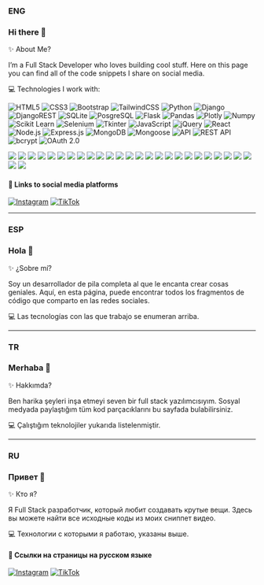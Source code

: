 ### ENG
### Hi there 👋

✨ About Me?

I’m a Full Stack Developer who loves building cool stuff. Here on this page you can find all of the code snippets I share on social media.

💻 Technologies I work with:

![HTML5](https://img.shields.io/badge/HTML5-E34F26?style=for-the-badge&logo=html5&logoColor=white) 
![CSS3](https://img.shields.io/badge/CSS3-1572B6?style=for-the-badge&logo=css3&logoColor=white) 
![Bootstrap](https://img.shields.io/badge/Bootstrap-563D7C?style=for-the-badge&logo=bootstrap&logoColor=white)
![TailwindCSS](https://img.shields.io/badge/tailwindcss-%2338B2AC.svg?style=for-the-badge&logo=tailwind-css&logoColor=white)
![Python](https://img.shields.io/badge/Python-FFD43B?style=for-the-badge&logo=python&logoColor=blue) 
![Django](https://img.shields.io/badge/django-%23092E20.svg?style=for-the-badge&logo=django&logoColor=white)
![DjangoREST](https://img.shields.io/badge/DJANGO-REST-ff1709?style=for-the-badge&logo=django&logoColor=white&color=ff1709&labelColor=gray)
![SQLite](https://img.shields.io/badge/SQLite-07405E?style=for-the-badge&logo=sqlite&logoColor=white)
![PosgreSQL](https://img.shields.io/badge/PostgreSQL-316192?style=for-the-badge&logo=postgresql&logoColor=white) 
![Flask](https://img.shields.io/badge/Flask-000000?style=for-the-badge&logo=flask&logoColor=white)
![Pandas](https://img.shields.io/badge/Pandas-2C2D72?style=for-the-badge&logo=pandas&logoColor=white)
![Plotly](https://img.shields.io/badge/Plotly-239120?style=for-the-badge&logo=plotly&logoColor=white)
![Numpy](https://img.shields.io/badge/Numpy-777BB4?style=for-the-badge&logo=numpy&logoColor=white)
![Scikit Learn](https://img.shields.io/badge/scikit_learn-F7931E?style=for-the-badge&logo=scikit-learn&logoColor=white)
![Selenium](https://img.shields.io/badge/Selenium-43B02A.svg?style=for-the-badge&logo=Selenium&logoColor=white) 
![Tkinter](https://img.shields.io/badge/Tkinter-100000?style=for-the-badge&logo=Tkinter&logoColor=FFFFFF&labelColor=B8B1FF&color=B8B1FF)
![JavaScript](https://img.shields.io/badge/JavaScript-323330?style=for-the-badge&logo=javascript&logoColor=F7DF1E) 
![jQuery](https://img.shields.io/badge/jQuery-0769AD?style=for-the-badge&logo=jquery&logoColor=white)
![React](https://img.shields.io/badge/React-20232A?style=for-the-badge&logo=react&logoColor=61DAFB) 
![Node.js](https://img.shields.io/badge/Node.js-339933?style=for-the-badge&logo=nodedotjs&logoColor=white) 
![Express.js](https://img.shields.io/badge/Express.js-000000?style=for-the-badge&logo=express&logoColor=white)
![MongoDB](https://img.shields.io/badge/MongoDB-4EA94B?style=for-the-badge&logo=mongodb&logoColor=white) 
![Mongoose](https://img.shields.io/badge/Mongoose-880000.svg?style=for-the-badge&logo=Mongoose&logoColor=white)
![API](https://img.shields.io/badge/API-100000?style=for-the-badge&logo=API&logoColor=FFFFFF&labelColor=5746FF&color=5746FF) 
![REST API](https://img.shields.io/badge/REST_API-100000?style=for-the-badge&logo=REST_API&logoColor=FFFFFF&labelColor=909EDD&color=909EDD) 
![bcrypt](https://img.shields.io/badge/Bcrypt-100000?style=for-the-badge&logo=BCRYPT&logoColor=FFFFFF&labelColor=96E782&color=96E782) 
![OAuth 2.0](https://img.shields.io/badge/OAUTH_2.0-100000?style=for-the-badge&logo=OAUTH&logoColor=FFFFFF&labelColor=FF4949&color=FF4949)

<p align="left">  
<img src="https://readme-components.vercel.app/api?component=logo&fill=black&logo=HTML5&svgfill=E34F26">
<img src="https://readme-components.vercel.app/api?component=logo&fill=black&logo=CSS3&svgfill=1572B6">
<img src="https://readme-components.vercel.app/api?component=logo&fill=black&logo=Bootstrap&svgfill=563D7C">
<img src="https://readme-components.vercel.app/api?component=logo&fill=black&logo=TailwindCSS&svgfill=38B2AC">
<img src="https://readme-components.vercel.app/api?component=logo&fill=black&logo=Python&svgfill=FFD43B">
<img src="https://readme-components.vercel.app/api?component=logo&fill=black&logo=Django&svgfill=092E20">
<img src="https://readme-components.vercel.app/api?component=logo&fill=black&logo=DjangoREST&svgfill=FF1709">
<img src="https://readme-components.vercel.app/api?component=logo&fill=black&logo=SQLite&svgfill=07405E">
<img src="https://readme-components.vercel.app/api?component=logo&fill=black&logo=PostgreSQL&svgfill=316192">
<img src="https://readme-components.vercel.app/api?component=logo&fill=black&logo=Flask&svgfill=000000">
<img src="https://readme-components.vercel.app/api?component=logo&fill=black&logo=Pandas&svgfill=2C2D72">
<img src="https://readme-components.vercel.app/api?component=logo&fill=black&logo=Plotly&svgfill=239120">
<img src="https://readme-components.vercel.app/api?component=logo&fill=black&logo=Numpy&svgfill=777BB4">
<img src="https://readme-components.vercel.app/api?component=logo&fill=black&logo=Scikit Learn&svgfill=F7931E">
<img src="https://readme-components.vercel.app/api?component=logo&fill=black&logo=Selenium&svgfill=43B02A">
<img src="https://readme-components.vercel.app/api?component=logo&fill=black&logo=Tkinter&svgfill=100000">
<img src="https://readme-components.vercel.app/api?component=logo&fill=black&logo=JavaScript&svgfill=323330">
<img src="https://readme-components.vercel.app/api?component=logo&fill=black&logo=jQuery&svgfill=0769AD">
<img src="https://readme-components.vercel.app/api?component=logo&fill=black&logo=React&svgfill=20232A">
<img src="https://readme-components.vercel.app/api?component=logo&fill=black&logo=Node.js&svgfill=339933">
<img src="https://readme-components.vercel.app/api?component=logo&fill=black&logo=Express.js&svgfill=000000">
<img src="https://readme-components.vercel.app/api?component=logo&fill=black&logo=MongoDB&svgfill=4EA94B">
<img src="https://readme-components.vercel.app/api?component=logo&fill=black&logo=Mongoose&svgfill=880000">
<img src="https://readme-components.vercel.app/api?component=logo&fill=black&logo=API&svgfill=5746FF">
<img src="https://readme-components.vercel.app/api?component=logo&fill=black&logo=REST_API&svgfill=909EDD">
<img src="https://readme-components.vercel.app/api?component=logo&fill=black&logo=Bcrypt&svgfill=96E782">
<img src="https://readme-components.vercel.app/api?component=logo&fill=black&logo=OAUTH&svgfill=FF4949">


</p>


#### 🔗 Links to social media platforms

[![Instagram](https://img.shields.io/badge/Instagram-E4405F?style=for-the-badge&logo=instagram&logoColor=white)](https://www.instagram.com/jsagacodes) 
[![TikTok](https://img.shields.io/badge/TikTok-000000?style=for-the-badge&logo=tiktok&logoColor=white)](https://www.tiktok.com/@jsagacodes)

_____________________________________________________________________________________________________

### ESP
### Hola 👋

✨ ¿Sobre mí?

Soy un desarrollador de pila completa al que le encanta crear cosas geniales. Aquí, en esta página, puede encontrar todos los fragmentos de código que comparto en las redes sociales.

💻 Las tecnologías con las que trabajo se enumeran arriba.

_____________________________________________________________________________________________________

### TR
### Merhaba 👋

✨ Hakkımda?

Ben harika şeyleri inşa etmeyi seven bir full stack yazılımcısıyım. Sosyal medyada paylaştığım tüm kod parçacıklarını bu sayfada bulabilirsiniz.

💻 Çalıştığım teknolojiler yukarıda listelenmiştir.

_____________________________________________________________________________________________________

### RU
### Привет 👋

✨ Кто я?

Я Full Stack разработчик, который любит создавать крутые вещи. Здесь вы можете найти все исходные коды из моих сниппет видео.

💻 Технологии с которыми я работаю, указаны выше.


#### 🔗 Ссылки на страницы на русском языке

[![Instagram](https://img.shields.io/badge/Instagram-E4405F?style=for-the-badge&logo=instagram&logoColor=white)](https://www.instagram.com/webcode_01) 
[![TikTok](https://img.shields.io/badge/TikTok-000000?style=for-the-badge&logo=tiktok&logoColor=white)](https://www.tiktok.com/@webcode_01)






<!--
**jsagacodes/jsagacodes** is a ✨ _special_ ✨ repository because its `README.md` (this file) appears on your GitHub profile.

Here are some ideas to get you started:

- 🔭 I’m currently working on ...
- 🌱 I’m currently learning ...
- 👯 I’m looking to collaborate on ...
- 🤔 I’m looking for help with ...
- 💬 Ask me about ...
- 📫 How to reach me: ...
- 😄 Pronouns: ...
- ⚡ Fun fact: ...
-->
